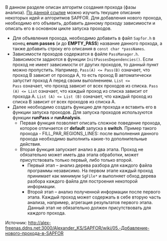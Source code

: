 В данном разделе описан алгоритм создания прохода (фазы анализа). [По данной ссылке](https://docs.google.com/document/d/1QQfpq7Xic5PDhFt5ESUUIcl_7jn1TFIGY5zznsvmbis/) можно изучить текущее описание некоторых идей и алгоритмов SAPFOR. Для добавления нового прохода, необходимо его объявить, добавить данному проходу зависимости и описать его в основном цикле запуска проходов.

- Для объявления прохода, необходимо добавить в файл `Sapfor.h` в конец **enum passes** (и до **EMPTY_PASS**) название данного прохода, а также добавить строку его описания в `const char *passNames`.
- Зависимости проходов содержатся в файле `PassManager.h`. Зависимости задаются в функции `InitPassesDependencies()`. Если проход не имеет зависимости от других проходов, то данный пункт можно пропустить. Например, `Pass(А) <= Pass(B)` означает, что проход B зависит от прохода A, то есть проход B автоматически запустит проход А перед своим выполнением. `List <= Pass` означает, что проход зависит от всех проходов из списка. `Pass (А) <= List` означает, что каждый проход из списка зависит от прохода А. `List (A) <= List (B)` означает, что каждый проход из списка B зависит от всех проходов из списка А.
- Далее необходимо создать функцию для прохода и вставить его в функции запуска проходов. Для запуска проходов используются функции **runPass** и **runAnalysis**.
    - Первая функция позволяет описать сложное поведение прохода, которое отличается от **default** запуска в **switch**. Пример такого прохода - FILL_PAR_REGIONS_LINES: после выполнения данного прохода необходимо выполнить какие-то дополнительные действия.
    - Вторая функция запускает анализ в два этапа. Проход не обязательно может иметь два этапа обработки, может присутствовать только первый, либо только второй.
        - Первый этап – анализ дерева разбора для каждого файла программы независимо. На первом этапе каждый проход принимает как минимум `SgFile*` и выполняет обход дерева разбора каждого файла для построения некоторой информации.
        - Второй этап – анализ полученной информации после первого этапа. Каждый проход может содержать в себе вторую часть анализа, например, агрегация результатов первого этапа. Данный этап не обязательно должен присутствовать для каждого прохода.

Источник:
http://alex-freenas.ddns.net:3000/Alexander_KS/SAPFOR/wiki/05.-Добавление-нового-прохода-в-SAPFOR